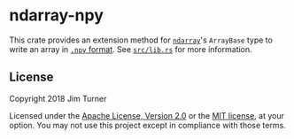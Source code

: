 # ndarray-npy

This crate provides an extension method for [`ndarray`]'s `ArrayBase` type to
write an array in [`.npy` format]. See [`src/lib.rs`](src/lib.rs) for more
information.

[`ndarray`]: https://github.com/bluss/rust-ndarray
[`.npy` format]: https://docs.scipy.org/doc/numpy/neps/npy-format.html

## License

Copyright 2018 Jim Turner

Licensed under the [Apache License, Version 2.0](LICENSE-APACHE) or the [MIT
license](LICENSE-MIT), at your option. You may not use this project except in
compliance with those terms.
